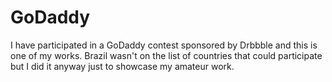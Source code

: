 # GoDaddy
I have participated in a GoDaddy contest sponsored by Drbbble and this is one of my works.
Brazil wasn't on the list of countries that could participate but I did it anyway just to showcase my amateur work.

